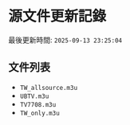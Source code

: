 # 源文件更新記錄

最後更新時間: `2025-09-13 23:25:04`

## 文件列表
- `TW_allsource.m3u`
- `UBTV.m3u`
- `TV7708.m3u`
- `TW_only.m3u`
